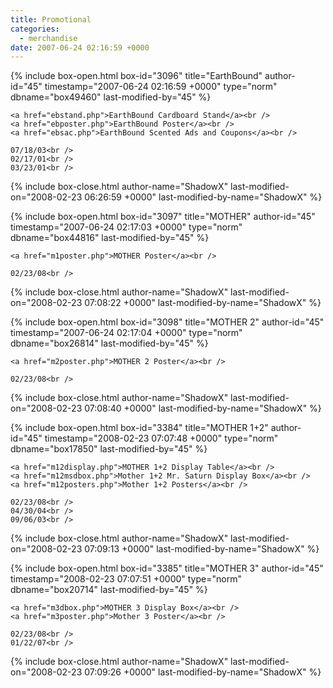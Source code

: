 ```yaml
---
title: Promotional
categories:
  - merchandise
date: 2007-06-24 02:16:59 +0000
---
```

{% include box-open.html box-id="3096" title="EarthBound" author-id="45" timestamp="2007-06-24 02:16:59 +0000" type="norm" dbname="box49460" last-modified-by="45" %}
<table1 />

	<a href="ebstand.php">EarthBound Cardboard Stand</a><br />
	<a href="ebposter.php">EarthBound Poster</a><br />
	<a href="ebsac.php">EarthBound Scented Ads and Coupons</a><br />

<table2 />

	07/18/03<br />
	02/17/01<br />
	03/23/01<br />

<table3 />
{% include box-close.html author-name="ShadowX" last-modified-on="2008-02-23 06:26:59 +0000" last-modified-by-name="ShadowX" %}

{% include box-open.html box-id="3097" title="MOTHER" author-id="45" timestamp="2007-06-24 02:17:03 +0000" type="norm" dbname="box44816" last-modified-by="45" %}
<table1 />

	<a href="m1poster.php">MOTHER Poster</a><br />

<table2 />

	02/23/08<br />

<table3 />
{% include box-close.html author-name="ShadowX" last-modified-on="2008-02-23 07:08:22 +0000" last-modified-by-name="ShadowX" %}

{% include box-open.html box-id="3098" title="MOTHER 2" author-id="45" timestamp="2007-06-24 02:17:04 +0000" type="norm" dbname="box26814" last-modified-by="45" %}

<table1 />

	<a href="m2poster.php">MOTHER 2 Poster</a><br />

<table2 />

	02/23/08<br />

<table3 />
{% include box-close.html author-name="ShadowX" last-modified-on="2008-02-23 07:08:40 +0000" last-modified-by-name="ShadowX" %}

{% include box-open.html box-id="3384" title="MOTHER 1+2" author-id="45" timestamp="2008-02-23 07:07:48 +0000" type="norm" dbname="box17850" last-modified-by="45" %}
<table1 />

	<a href="m12display.php">MOTHER 1+2 Display Table</a><br />
	<a href="m12msdbox.php">Mother 1+2 Mr. Saturn Display Box</a><br />
	<a href="m12posters.php">Mother 1+2 Posters</a><br />

<table2 />

	02/23/08<br />
	04/30/04<br />
	09/06/03<br />

<table3 />
{% include box-close.html author-name="ShadowX" last-modified-on="2008-02-23 07:09:13 +0000" last-modified-by-name="ShadowX" %}

{% include box-open.html box-id="3385" title="MOTHER 3" author-id="45" timestamp="2008-02-23 07:07:51 +0000" type="norm" dbname="box20714" last-modified-by="45" %}
<table1 />

	<a href="m3dbox.php">MOTHER 3 Display Box</a><br />
	<a href="m3poster.php">Mother 3 Poster</a><br />

<table2 />

	02/23/08<br />
	01/22/07<br />

<table3 />
{% include box-close.html author-name="ShadowX" last-modified-on="2008-02-23 07:09:26 +0000" last-modified-by-name="ShadowX" %}

